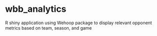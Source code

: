 # wbb_analytics
R shiny application using Wehoop package to display relevant opponent metrics based on team, season, and game
